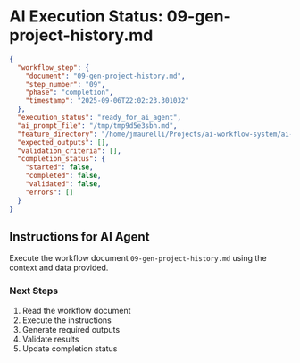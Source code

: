 # AI Execution Status: 09-gen-project-history.md

```json
{
  "workflow_step": {
    "document": "09-gen-project-history.md",
    "step_number": "09",
    "phase": "completion",
    "timestamp": "2025-09-06T22:02:23.301032"
  },
  "execution_status": "ready_for_ai_agent",
  "ai_prompt_file": "/tmp/tmp9d5e3sbh.md",
  "feature_directory": "/home/jmaurelli/Projects/ai-workflow-system/ai-workflow/features/2025-09-06-standalone-20250906-220219",
  "expected_outputs": [],
  "validation_criteria": [],
  "completion_status": {
    "started": false,
    "completed": false,
    "validated": false,
    "errors": []
  }
}
```

## Instructions for AI Agent

Execute the workflow document `09-gen-project-history.md` using the context and data provided.

### Next Steps
1. Read the workflow document
2. Execute the instructions
3. Generate required outputs
4. Validate results
5. Update completion status
